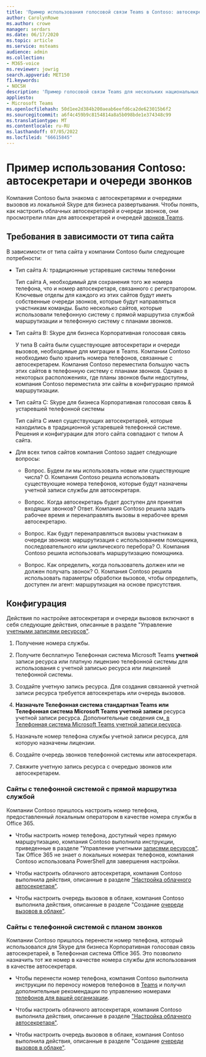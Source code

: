 ```yaml
---
title: 'Пример использования голосовой связи Teams в Contoso: автосекретари и очереди звонков'
author: CarolynRowe
ms.author: crowe
manager: serdars
ms.date: 06/17/2020
ms.topic: article
ms.service: msteams
audience: admin
ms.collection:
- M365-voice
ms.reviewer: jowrig
search.appverid: MET150
f1.keywords:
- NOCSH
description: 'Пример голосовой связи Teams для нескольких национальных корпораций: автосекретари и очереди звонков'
appliesto:
- Microsoft Teams
ms.openlocfilehash: 50d1ee2d384b200aeab6eefd6ca2de623015b6f2
ms.sourcegitcommit: a6f4c459b9c8154814a8a5b098bde1e374348c99
ms.translationtype: MT
ms.contentlocale: ru-RU
ms.lasthandoff: 07/05/2022
ms.locfileid: "66615845"
---
```

# <a name="contoso-case-study-auto-attendants-and-call-queues"></a>Пример использования Contoso: автосекретари и очереди звонков

Компания Contoso была знакома с автосекретарями и очередями вызовов из локальной Skype для бизнеса развертывания. Чтобы понять, как настроить облачных автосекретарей и очереди звонков, они просмотрели план для автосекретарей и очередей [звонков Teams](plan-auto-attendant-call-queue.md).

## <a name="requirements-depending-on-site-type"></a>Требования в зависимости от типа сайта

В зависимости от типа сайта у компании Contoso были следующие потребности:

- Тип сайта A: традиционные устаревшие системы телефонии 

  Тип сайта A, необходимый для сохранения того же номера телефона, что и номер автосекретаря, связанного с регистратором. Ключевые отделы для каждого из этих сайтов будут иметь собственные очереди звонков, которые будут направляться участникам команды. Было несколько сайтов, которые использовали телефонную систему с прямой маршрутиза службой маршрутизации и телефонную систему с планами звонков.  

- Тип сайта B: Skype для бизнеса Корпоративная голосовая связь 

  У типа B сайта были существующие автосекретари и очереди вызовов, необходимые для миграции в Teams. Компании Contoso необходимо было хранить номера телефонов, связанные с автосекретарем. Компания Contoso переместила большую часть этих сайтов в телефонную систему с планами звонков. Однако в некоторых расположениях, где планы звонков были недоступны, компания Contoso переместила эти сайты в конфигурацию прямой маршрутизации.  

- Тип сайта C: Skype для бизнеса Корпоративная голосовая связь & устаревшей телефонной системы 

  Тип сайта C имел существующих автосекретарей, которые находились в традиционной устаревшей телефонной системе. Решения и конфигурации для этого сайта совпадают с типом A сайта.   

- Для всех типов сайтов компания Contoso задает следующие вопросы:

  - Вопрос. Будем ли мы использовать новые или существующие числа? 
    О. Компания Contoso решила использовать существующие номера телефонов, которые будут назначены учетной записи службы для автосекретаря. 

  - Вопрос. Когда автосекретарь будет доступен для принятия входящих звонков? 
    Ответ. Компания Contoso решила задать рабочее время и перенаправлять вызовы в нерабочее время автосекретарю.  

  - Вопрос. Как будут перенаправляться вызовы участникам в очереди звонков: маршрутизация с использованием помощника, последовательного или циклического перебора? 
    О. Компания Contoso решила использовать маршрутизацию помощника. 

  - Вопрос. Как определить, когда пользователь должен или не должен получать звонок? 
    О. Компания Contoso решила использовать параметры обработки вызовов, чтобы определить, доступен ли агент: маршрутизация на основе присутствия. 

## <a name="configuration"></a>Конфигурация

Действия по настройке автосекретаря и очереди вызовов включают в себя следующие действия, описанные в разделе "Управление [учетными записями ресурсов"](manage-resource-accounts.md).

1. Получение номера службы.

2. Получите бесплатную Телефонная система Microsoft Teams **учетной** записи ресурса или платную лицензию телефонной системы для использования с учетной записью ресурса или лицензией телефонной системы.

3. Создайте учетную запись ресурса. Для создания связанной учетной записи ресурса требуется автосекретарь или очередь вызовов.

4. **Назначьте Телефонная система стандартная Teams** **или Телефонная система Microsoft Teams учетной записи** ресурса учетной записи ресурса. Дополнительные сведения см[. в Телефонная система Microsoft Teams учетной записи ресурса](./teams-add-on-licensing/virtual-user.md).

5. Назначьте номер телефона службы учетной записи ресурса, для которую назначены лицензии.

6. Создайте очередь звонков телефонной системы или автосекретаря.

7. Свяжите учетную запись ресурса с очередью звонков или автосекретарем.

### <a name="sites-with-phone-system-with-direct-routing"></a>Сайты с телефонной системой с прямой маршрутиза службой

Компании Contoso пришлось настроить номер телефона, предоставленный локальным оператором в качестве номера службы в Office 365.

- Чтобы настроить номер телефона, доступный через прямую маршрутизацию, компания Contoso выполнила инструкции, приведенные в разделе "Управление учетными [записями ресурсов"](manage-resource-accounts.md). Так Office 365 не знает о локальных номерах телефонов, компания Contoso использовала PowerShell для завершения настройки.   

- Чтобы настроить облачного автосекретаря, компания Contoso выполнила действия, описанные в разделе ["Настройка облачного автосекретаря"](create-a-phone-system-auto-attendant.md). 

- Чтобы настроить очередь вызовов в облаке, компания Contoso выполнила действия, описанные в разделе "Создание [очереди вызовов в облаке"](create-a-phone-system-call-queue.md).  


### <a name="sites-with-phone-system-with-calling-plan"></a>Сайты с телефонной системой с планом звонков

Компании Contoso пришлось перенести номер телефона, который использовался для Skype для бизнеса Корпоративная голосовая связь автосекретарей, в Телефонная система Office 365. Это позволило назначить тот же номер в качестве номера службы для использования в качестве автосекретаря. 

- Чтобы перенести номер телефона, компания Contoso выполнила инструкции по переносу номеров телефонов в [Teams](./phone-number-calling-plans/transfer-phone-numbers-to-teams.md) и получил дополнительные рекомендации по управлению номерами [телефонов для вашей организации](./manage-phone-numbers-for-your-organization/manage-phone-numbers-for-your-organization.md).

- Чтобы настроить облачного автосекретаря, компания Contoso выполнила действия, описанные в разделе ["Настройка облачного автосекретаря"](create-a-phone-system-auto-attendant.md).

-  Чтобы настроить очередь вызовов в облаке, компания Contoso выполнила действия, описанные в разделе "Создание [очереди вызовов в облаке"](create-a-phone-system-call-queue.md).  


